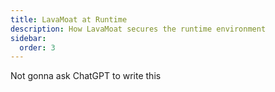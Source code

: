 ```yaml
---
title: LavaMoat at Runtime
description: How LavaMoat secures the runtime environment
sidebar:
  order: 3
---
```


Not gonna ask ChatGPT to write this
